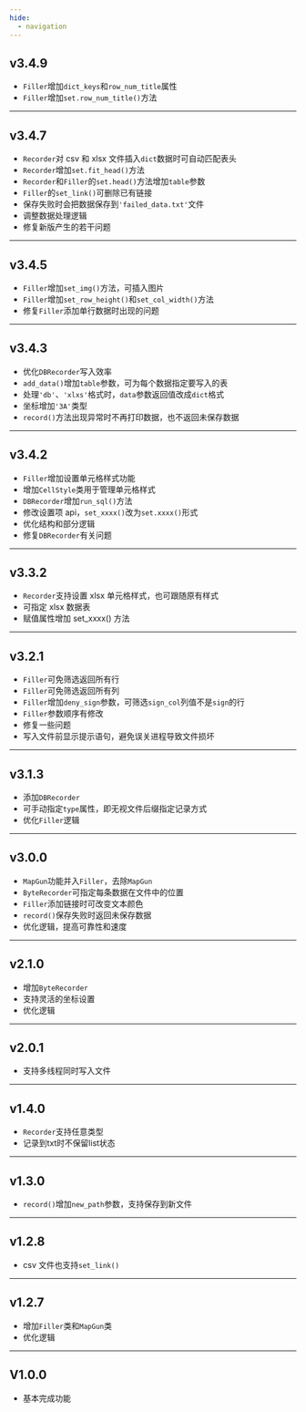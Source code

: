 ```yaml
---
hide:
  - navigation
---
```


## v3.4.9

- `Filler`增加`dict_keys`和`row_num_title`属性
- `Filler`增加`set.row_num_title()`方法

---

## v3.4.7

- `Recorder`对 csv 和 xlsx 文件插入`dict`数据时可自动匹配表头
- `Recorder`增加`set.fit_head()`方法
- `Recorder`和`Filler`的`set.head()`方法增加`table`参数
- `Filler`的`set_link()`可删除已有链接
- 保存失败时会把数据保存到`'failed_data.txt'`文件
- 调整数据处理逻辑
- 修复新版产生的若干问题

---

## v3.4.5

- `Filler`增加`set_img()`方法，可插入图片
- `Filler`增加`set_row_height()`和`set_col_width()`方法
- 修复`Filler`添加单行数据时出现的问题

---

## v3.4.3

- 优化`DBRecorder`写入效率
- `add_data()`增加`table`参数，可为每个数据指定要写入的表
- 处理`'db'`、`'xlxs'`格式时，`data`参数返回值改成`dict`格式
- 坐标增加`'3A'`类型
- `record()`方法出现异常时不再打印数据，也不返回未保存数据

---

## v3.4.2

- `Filler`增加设置单元格样式功能
- 增加`CellStyle`类用于管理单元格样式
- `DBRecorder`增加`run_sql()`方法
- 修改设置项 api，`set_xxxx()`改为`set.xxxx()`形式
- 优化结构和部分逻辑
- 修复`DBRecorder`有关问题

---

## v3.3.2

- `Recorder`支持设置 xlsx 单元格样式，也可跟随原有样式
- 可指定 xlsx 数据表
- 赋值属性增加 set_xxxx() 方法

---

## v3.2.1

- `Filler`可免筛选返回所有行
- `Filler`可免筛选返回所有列
- `Filler`增加`deny_sign`参数，可筛选`sign_col`列值不是`sign`的行
- `Filler`参数顺序有修改
- 修复一些问题
- 写入文件前显示提示语句，避免误关进程导致文件损坏

---

## v3.1.3

- 添加`DBRecorder`
- 可手动指定`type`属性，即无视文件后缀指定记录方式
- 优化`Filler`逻辑

---

## v3.0.0

- `MapGun`功能并入`Filler`，去除`MapGun`
- `ByteRecorder`可指定每条数据在文件中的位置
- `Filler`添加链接时可改变文本颜色
- `record()`保存失败时返回未保存数据
- 优化逻辑，提高可靠性和速度

---

## v2.1.0

- 增加`ByteRecorder`
- 支持灵活的坐标设置
- 优化逻辑

---

## v2.0.1

- 支持多线程同时写入文件

---

## v1.4.0

- `Recorder`支持任意类型
- 记录到txt时不保留list状态

---

## v1.3.0

- `record()`增加`new_path`参数，支持保存到新文件

---

## v1.2.8

- csv 文件也支持`set_link()`

---

## v1.2.7

- 增加`Filler`类和`MapGun`类
- 优化逻辑

---

## V1.0.0

- 基本完成功能
